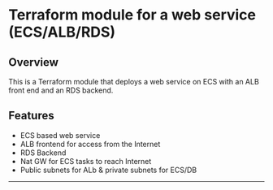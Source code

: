 # Terraform module for a web service (ECS/ALB/RDS)

## Overview

This is a Terraform module that deploys a web service on ECS with an ALB front end and an RDS backend.

## Features

- ECS based web service
- ALB frontend for access from the Internet
- RDS Backend
- Nat GW for ECS tasks to reach Internet
- Public subnets for ALb & private subnets for ECS/DB

---



